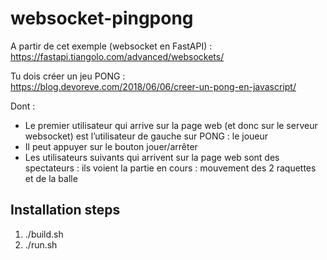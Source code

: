 # websocket-pingpong
A partir de cet exemple (websocket en FastAPI) :  
https://fastapi.tiangolo.com/advanced/websockets/  

Tu dois créer un jeu PONG :  
https://blog.devoreve.com/2018/06/06/creer-un-pong-en-javascript/  
  
Dont :  
- Le premier utilisateur qui arrive sur la page web (et donc sur le serveur websocket) est l’utilisateur de gauche sur PONG : le joueur
- Il peut appuyer sur le bouton jouer/arrêter
- Les utilisateurs suivants qui arrivent sur la page web sont des spectateurs : ils voient la partie en cours : mouvement des 2 raquettes et de la balle  

## Installation steps
1) ./build.sh
2) ./run.sh